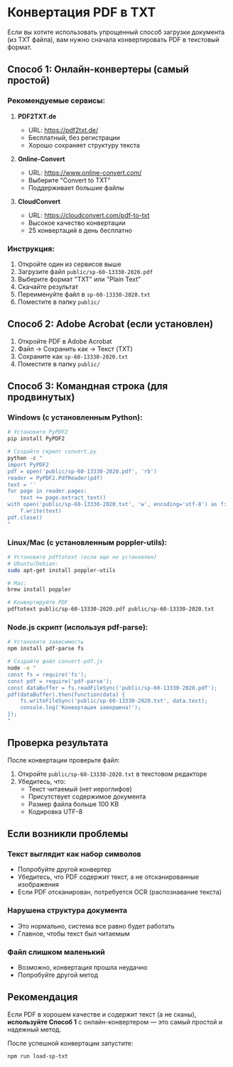 # Конвертация PDF в TXT

Если вы хотите использовать упрощенный способ загрузки документа (из TXT файла), вам нужно сначала конвертировать PDF в текстовый формат.

## Способ 1: Онлайн-конвертеры (самый простой)

### Рекомендуемые сервисы:

1. **PDF2TXT.de**
   - URL: https://pdf2txt.de/
   - Бесплатный, без регистрации
   - Хорошо сохраняет структуру текста

2. **Online-Convert**
   - URL: https://www.online-convert.com/
   - Выберите "Convert to TXT"
   - Поддерживает большие файлы

3. **CloudConvert**
   - URL: https://cloudconvert.com/pdf-to-txt
   - Высокое качество конвертации
   - 25 конвертаций в день бесплатно

### Инструкция:
1. Откройте один из сервисов выше
2. Загрузите файл `public/sp-60-13330-2020.pdf`
3. Выберите формат "TXT" или "Plain Text"
4. Скачайте результат
5. Переименуйте файл в `sp-60-13330-2020.txt`
6. Поместите в папку `public/`

## Способ 2: Adobe Acrobat (если установлен)

1. Откройте PDF в Adobe Acrobat
2. Файл → Сохранить как → Текст (TXT)
3. Сохраните как `sp-60-13330-2020.txt`
4. Поместите в папку `public/`

## Способ 3: Командная строка (для продвинутых)

### Windows (с установленным Python):

```powershell
# Установите PyPDF2
pip install PyPDF2

# Создайте скрипт convert.py
python -c "
import PyPDF2
pdf = open('public/sp-60-13330-2020.pdf', 'rb')
reader = PyPDF2.PdfReader(pdf)
text = ''
for page in reader.pages:
    text += page.extract_text()
with open('public/sp-60-13330-2020.txt', 'w', encoding='utf-8') as f:
    f.write(text)
pdf.close()
"
```

### Linux/Mac (с установленным poppler-utils):

```bash
# Установите pdftotext (если еще не установлен)
# Ubuntu/Debian:
sudo apt-get install poppler-utils

# Mac:
brew install poppler

# Конвертируйте PDF
pdftotext public/sp-60-13330-2020.pdf public/sp-60-13330-2020.txt
```

### Node.js скрипт (используя pdf-parse):

```bash
# Установите зависимость
npm install pdf-parse fs

# Создайте файл convert-pdf.js
node -e "
const fs = require('fs');
const pdf = require('pdf-parse');
const dataBuffer = fs.readFileSync('public/sp-60-13330-2020.pdf');
pdf(dataBuffer).then(function(data) {
    fs.writeFileSync('public/sp-60-13330-2020.txt', data.text);
    console.log('Конвертация завершена!');
});
"
```

## Проверка результата

После конвертации проверьте файл:

1. Откройте `public/sp-60-13330-2020.txt` в текстовом редакторе
2. Убедитесь, что:
   - Текст читаемый (нет иероглифов)
   - Присутствует содержимое документа
   - Размер файла больше 100 KB
   - Кодировка UTF-8

## Если возникли проблемы

### Текст выглядит как набор символов
- Попробуйте другой конвертер
- Убедитесь, что PDF содержит текст, а не отсканированные изображения
- Если PDF отсканирован, потребуется OCR (распознавание текста)

### Нарушена структура документа
- Это нормально, система все равно будет работать
- Главное, чтобы текст был читаемым

### Файл слишком маленький
- Возможно, конвертация прошла неудачно
- Попробуйте другой метод

## Рекомендация

Если PDF в хорошем качестве и содержит текст (а не сканы), **используйте Способ 1** с онлайн-конвертером — это самый простой и надежный метод.

После успешной конвертации запустите:
```bash
npm run load-sp-txt
```

